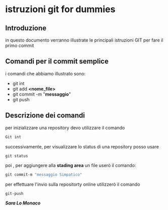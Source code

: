 # istruzioni git for dummies 
## Introduzione
in questo documento verranno illustrate le principali istruzioni GIT per fare il primo commit 

## Comandi per il commit semplice
i comandi che abbiamo illustrato sono:
- git int 
- git add **<nome_file>**
- git commit -m "**messaggio**"
- git push 

## Descrizione dei comandi
per inizializzare una repository devo utilizzare il comando 

``` Powershell
Git int 

```
successivamente, per visualizzare lo status di una repository posso usare

```Powershell
git status 

```
poi , per aggiungere alla **stading area** un file userò il comando: 

```Powershell
git commit-m "messaggio Simpatico"

```
per effettuare l'invio sulla repositorty online utilizzerò il comando

```owershell
git-push

```

***Sara Lo Monaco***